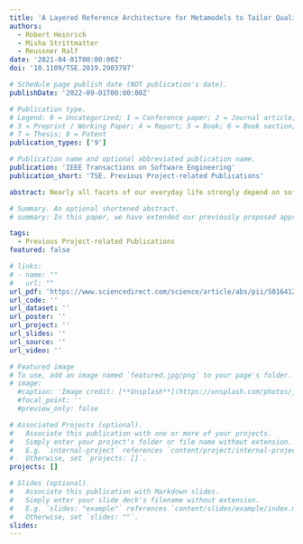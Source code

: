 ```yaml
---
title: 'A Layered Reference Architecture for Metamodels to Tailor Quality Modeling and Analysis'
authors:
  - Robert Heinrich 
  - Misha Strittmatter
  - Reussner Ralf
date: '2021-04-01T00:00:00Z'
doi: '10.1109/TSE.2019.2903797'

# Schedule page publish date (NOT publication's date).
publishDate: '2022-09-01T00:00:00Z'

# Publication type.
# Legend: 0 = Uncategorized; 1 = Conference paper; 2 = Journal article;
# 3 = Preprint / Working Paper; 4 = Report; 5 = Book; 6 = Book section;
# 7 = Thesis; 8 = Patent
publication_types: ['9']

# Publication name and optional abbreviated publication name.
publication: 'IEEE Transactions on Software Engineering'
publication_short: 'TSE. Previous Project-related Publications'

abstract: Nearly all facets of our everyday life strongly depend on software-intensive systems. Besides correctness, highly relevant quality properties of these systems include performance, as directly perceived by the user, and maintainability, as an important decision factor for evolution. These quality properties strongly depend on architectural design decisions. Hence, to ensure high quality, research and practice is interested in approaches to analyze the system architecture for quality properties. Therefore, models of the system architecture are created and used for analysis. Many different languages (often defined by metamodels) exist to model the systems and reason on their quality. Such languages are mostly specific to quality properties, tools or development paradigms. Unfortunately, the creation of a specific model for any quality property of interest and any different tool used is simply infeasible. Current metamodels for quality modeling and analysis are often not designed to be extensible and reusable. Experience from generalizing and extending metamodels result in hard to evolve and overly complex metamodels. A systematic way of creating, extending and reusing metamodels for quality modeling and analysis, or parts of them, does not exist yet. When comparing metamodels for different quality properties, however, substantial parts show quite similar language features. This leads to our approach to define the first reference architecture for metamodels for quality modeling and analysis. A reference architecture in software engineering provides a general architecture for a given application domain. In this paper, we investigate the applicability of modularization concepts from object-oriented design and the idea of a reference architecture to metamodels for quality modeling and analysis to systematically create, extend and reuse metamodel parts. Thus, the reference architecture allows to tailor metamodels. Requirements on the reference architecture are gathered from a historically grown metamodel. We specify modularization concepts as a foundation of the reference architecture. Detailed application guidelines are described. We argue the reference architecture supports instance compatibility and non-intrusive, independent extension of metamodels. In four case studies, we refactor historically grown metamodels and compare them to the original metamodels. The study results show the reference architecture significantly improves evolvability as well as need-specific use and reuse of metamodels.

# Summary. An optional shortened abstract.
# summary: In this paper, we have extended our previously proposed approach for the characterization and the detection of SPAs that was designed to be integrated into CI/CDD pipelines, and its implementation is computationally efficient.

tags:
  - Previous Project-related Publications
featured: false

# links:
# - name: ""
#   url: ""
url_pdf: 'https://www.sciencedirect.com/science/article/abs/pii/S016412122200142X?via%3Dihub'
url_code: ''
url_dataset: ''
url_poster: ''
url_project: ''
url_slides: ''
url_source: ''
url_video: ''

# Featured image
# To use, add an image named `featured.jpg/png` to your page's folder.
# image:
  #caption: 'Image credit: [**Unsplash**](https://unsplash.com/photos/jdD8gXaTZsc)'
  #focal_point: ''
  #preview_only: false

# Associated Projects (optional).
#   Associate this publication with one or more of your projects.
#   Simply enter your project's folder or file name without extension.
#   E.g. `internal-project` references `content/project/internal-project/index.md`.
#   Otherwise, set `projects: []`.
projects: []

# Slides (optional).
#   Associate this publication with Markdown slides.
#   Simply enter your slide deck's filename without extension.
#   E.g. `slides: "example"` references `content/slides/example/index.md`.
#   Otherwise, set `slides: ""`.
slides:
---
```



